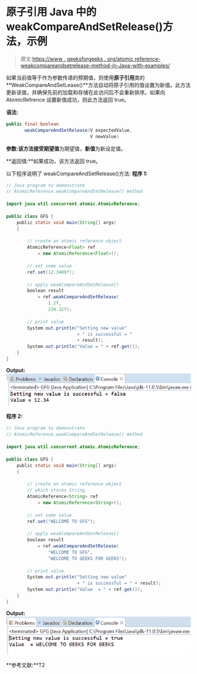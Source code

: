 # 原子引用 Java 中的 weakCompareAndSetRelease()方法，示例

> 原文:[https://www . geeksforgeeks . org/atomic reference-weakcompareandsetrelease-method-in-Java-with-examples/](https://www.geeksforgeeks.org/atomicreference-weakcompareandsetrelease-method-in-java-with-examples/)

如果当前值等于作为参数传递的预期值，则使用**原子引用**类的**WeakCompareAndSetLease()**方法自动将原子引用的值设置为新值。此方法更新该值，并确保先前的加载和存储在此访问后不会重新排序。如果向 AtomicRefrence 设置新值成功，则此方法返回 true。

**语法:**

```java
public final boolean
       weakCompareAndSetRelease(V expectedValue,
                                V newValue)

```

**参数:**该方法接受**期望值**为期望值，**新值**为新设定值。

**返回值:**如果成功，该方法返回 true。

以下程序说明了 weakCompareAndSetRelease()方法:
**程序 1:**

```java
// Java program to demonstrate
// AtomicReference.weakCompareAndSetRelease() method

import java.util.concurrent.atomic.AtomicReference;

public class GFG {
    public static void main(String[] args)
    {

        // create an atomic reference object.
        AtomicReference<Float> ref
            = new AtomicReference<Float>();

        // set some value
        ref.set(12.3400f);

        // apply weakCompareAndSetRelease()
        boolean result
            = ref.weakCompareAndSetRelease(
                1.2f,
                234.32f);

        // print value
        System.out.println("Setting new value"
                           + " is successful = "
                           + result);
        System.out.println("Value = " + ref.get());
    }
}
```

**Output:**![](img/ac5f6fde4919854fe0134450cfcd4a83.png)

**程序 2:**

```java
// Java program to demonstrate
// AtomicReference.weakCompareAndSetRelease() method

import java.util.concurrent.atomic.AtomicReference;

public class GFG {
    public static void main(String[] args)
    {

        // create an atomic reference object
        // which stores String.
        AtomicReference<String> ref
            = new AtomicReference<String>();

        // set some value
        ref.set("WELCOME TO GFG");

        // apply weakCompareAndSetRelease()
        boolean result
            = ref.weakCompareAndSetRelease(
                "WELCOME TO GFG",
                "WELCOME TO GEEKS FOR GEEKS");

        // print value
        System.out.println("Setting new value"
                           + " is successful = " + result);
        System.out.println("Value  = " + ref.get());
    }
}
```

**Output:**![](img/c92a9c378e5b4ad9e59fc3cd3ac285f2.png)

**参考文献:**T2